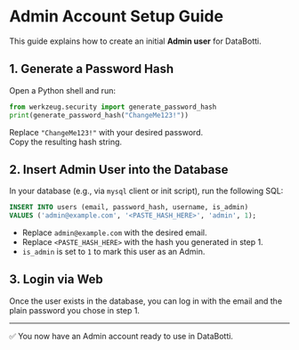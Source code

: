 # Admin Account Setup Guide

This guide explains how to create an initial **Admin user** for DataBotti.

## 1. Generate a Password Hash

Open a Python shell and run:

```python
from werkzeug.security import generate_password_hash
print(generate_password_hash("ChangeMe123!"))
```

Replace `"ChangeMe123!"` with your desired password.  
Copy the resulting hash string.

## 2. Insert Admin User into the Database

In your database (e.g., via `mysql` client or init script), run the following SQL:

```sql
INSERT INTO users (email, password_hash, username, is_admin)
VALUES ('admin@example.com', '<PASTE_HASH_HERE>', 'admin', 1);
```

- Replace `admin@example.com` with the desired email.
- Replace `<PASTE_HASH_HERE>` with the hash you generated in step 1.
- `is_admin` is set to `1` to mark this user as an Admin.

## 3. Login via Web

Once the user exists in the database, you can log in with the email and the plain password you chose in step 1.

---

✅ You now have an Admin account ready to use in DataBotti.
